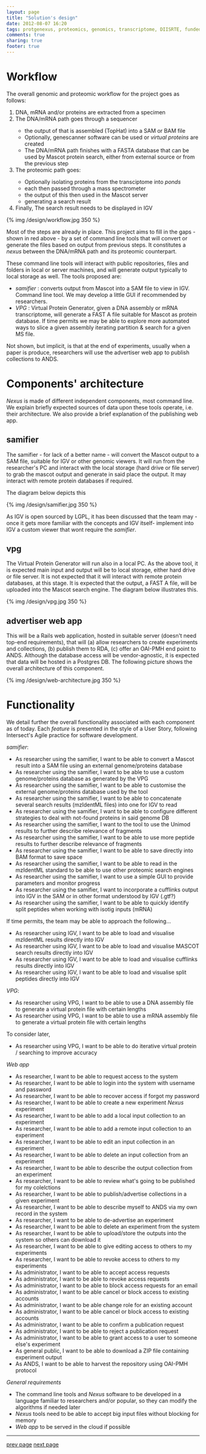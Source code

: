 ```yaml
---
layout: page
title: "Solution's design"
date: 2012-08-07 16:20
tags: protgenexus, proteomics, genomics, transcriptome, DIISRTE, fundedByAustralianNationalDataService, andsApps, ap11, andsFeatures, andsFunctions, andsTechnology, andsArchitecture, andsTools
comments: true
sharing: true
footer: true
---
```


# Workflow

The overall genomic and proteomic workflow for the project goes as follows:

<ol>
  <li>DNA, mRNA and/or proteins are extracted from a specimen</li>
  <li>The DNA/mRNA path goes through a sequencer</li>
  <ul>
    <li>the output of that is assembled (TopHat) into a SAM or BAM file</li>
    <li>Optionally, genescanner software can be used or <i>virtual proteins</i> are created</li>
    <li>The DNA/mRNA path finishes with a FASTA database that can be used by Mascot protein search, either from external source or from the previous step</li>
  </ul>
  <li>The proteomic path goes:</li>
  <ul>
    <li>Optionally isolating proteins from the transciptome into <i>ponds</i></li>
    <li>each then passed through a mass spectrometer</li>
    <li>the output of this then used in the Mascot server</li>
    <li>generating a search result</li>
  </ul>
  <li>Finally, The search result needs to be displayed in IGV</li>
</ol>

{% img /design/workflow.jpg 350 %}

Most of the steps are already in place. This project aims to fill in the gaps - shown in red above - by a set of command
line tools that will convert or generate the files based on output from previous steps. It constitutes a _nexus_ between
the DNA/mRNA path and its proteomic counterpart. 

These command line tools will interact with public repositories, files and folders in local or server machines, and will generate output typically
to local storage as well. The tools proposed are:

  * _samifier_ : converts output from Mascot into a SAM file to view in IGV. Command line tool. We may develop a little GUI if recommended by researchers.
  * _VPG_ : Virtual Protein Generator, given a DNA assembly or mRNA transcriptome, will generate a FAST A file suitable for Mascot as protein database. If time
    permits we may be able to explore more automated ways to slice a given assembly iterating partition & search for a given MS file.

Not shown, but implicit, is that at the end of experiments, usually when a paper is produce, researchers will use the advertiser web app to publish
collections to ANDS.

# Components' architecture

_Nexus_ is made of different independent components, most command line. We explain briefly expected sources of data upon these tools operate, i.e. their
architecture. We also provide a brief explanation of the publishing web app.

## samifier

The samifier - for lack of a better name - will convert the Mascot output to a SAM file, suitable for IGV or other genomic viewers.
It will run from the researcher's PC and interact with the local storage (hard drive or file server) to grab the mascot output
and generate in said place the output. It may interact with remote protein databases if required.

The diagram below depicts this

{% img /design/samifier.jpg 350 %}

As IGV is open sourced by LGPL, it has been discussed that the team may -once it gets more familiar with the concepts and IGV itself- implement into IGV a custom viewer that
wont require the _samifier_.

## vpg

The Virtual Protein Generator will run also in a local PC. As the above tool, it is expected main input and output will be to local storage, either
hard drive or file server. It is not expected that it will interact with remote protein databases, at this stage. It is expected that the output,
a FAST A file, will be uploaded into the Mascot search engine. The diagram below illustrates
this.

{% img /design/vpg.jpg 350 %}

## advertiser web app

This will be a Rails web application, hosted in suitable server (doesn't need top-end requirements), that will (a) allow researchers to
create experiments and collections, (b) publish them to RDA, (c) offer an OAI-PMH end point to ANDS. Although the database access will
be vendor-agnostic, it is expected that data will be hosted in a Postgres DB. The following picture shows the overall architecture of this
component.

{% img /design/web-architecture.jpg 350 %}


# Functionality

We detail further the overall functionality associated with each component as of today. Each _feature_ is presented in the style of a 
User Story, following Intersect's Agile practice for software development.

_samifier_:

  * As researcher using the samifier, I want to be able to convert a Mascot result into a SAM file using an external genome/proteins database
  * As researcher using the samifier, I want to be able to use a custom genome/proteins database as generated by the VPG
  * As researcher using the samifier, I want to be able to customise the external genome/proteins database used by the tool
  * As researcher using the samifier, I want to be able to concatenate several search results (mzIdentML files) into one for IGV to read 
  * As researcher using the samifier, I want to be able to configure different strategies to deal with not-found proteins in said genome DB
  * As researcher using the samifier, I want to the tool to use the Unimod results to further describe relevance of fragments
  * As researcher using the samifier, I want to be able to use more peptide results to further describe relevance of fragments
  * As researcher using the samifier, I want to be able to save directly into BAM format to save space
  * As researcher using the samifier, I want to be able to read in the mzIdentML standard to be able to use other proteomic search engines
  * As researcher using the samifier, I want to use a simple GUI to provide parameters and monitor progress
  * As researcher using the samifier, I want to incorporate a cufflinks output into IGV in the SAM or in other format understood by IGV (.gtf?)
  * As researcher using the samifier, I want to be able to quickly identify split peptides when working with isotig inputs (mRNA)

If time permits, the team may be able to approach the following...

  * As researcher using IGV, I want to be able to load and visualise mzIdentML results directly into IGV
  * As researcher using IGV, I want to be able to load and visualise MASCOT search results directly into IGV
  * As researcher using IGV, I want to be able to load and visualise cufflinks results directly into IGV
  * As researcher using IGV, I want to be able to load and visualise split peptides directly into IGV

_VPG_:

  * As researcher using VPG, I want to be able to use a DNA assembly file to generate a virtual protein file with certain lengths
  * As researcher using VPG, I want to be able to use a mRNA assembly file to generate a virtual protein file with certain lengths

To consider later,
  * As researcher using VPG, I want to be able to do iterative virtual protein / searching to improve accuracy

_Web app_

  * As researcher, I want to be able to request access to the system
  * As researcher, I want to be able to login into the system with username and password
  * As researcher, I want to be able to recover access if forgot my password
  * As researcher, I want to be able to create a new experiment _Nexus_ experiment
  * As researcher, I want to be able to add a local input collection to an experiment
  * As researcher, I want to be able to add a remote input collection to an experiment
  * As researcher, I want to be able to edit an input collection in an experiment
  * As researcher, I want to be able to delete an input collection from an experiment
  * As researcher, I want to be able to describe the output collection from an experiment
  * As researcher, I want to be able to review what's going to be published for my colelctions
  * As researcher, I want to be able to publish/advertise collections in a given experiment
  * As researcher, I want to be able to describe myself to ANDS via my own record in the system
  * As researcher, I want to be able to de-advertise an experiment
  * As researcher, I want to be able to delete an experiment from the system
  * As researcher, I want to be able to upload/store the outputs into the system so others can download it
  * As researcher, I want to be able to give editing access to others to my experiments
  * As researcher, I want to be able to revoke access to others to my experiments
  * As administrator, I want to be able to accept access requests
  * As administrator, I want to be able to revoke access requests
  * As administrator, I want to be able to block access requests for an email
  * As administrator, I want to be able cancel or block access to existing accounts
  * As administrator, I want to be able change role for an existing account
  * As administrator, I want to be able cancel or block access to existing accounts
  * As administrator, I want to be able to confirm a publication request
  * As administrator, I want to be able to reject a publication request
  * As administrator, I want to be able to grant access to a user to someone else's experiment
  * As general public, I want to be able to download a ZIP file containing experiment output 
  * As ANDS, I want to be able to harvest the repository using OAI-PMH protocol

_General requirements_

  * The command line tools and _Nexus_ software to be developed in a language familiar to researchers and/or
    popular, so they can modify the algorithms if needed later
  * _Nexus_ tools need to be able to accept big input files without blocking for memory
  * _Web app_ to be served in the cloud if possible

<hr/>

[prev page](/measuring-success/) [next page](/outcomes/)

